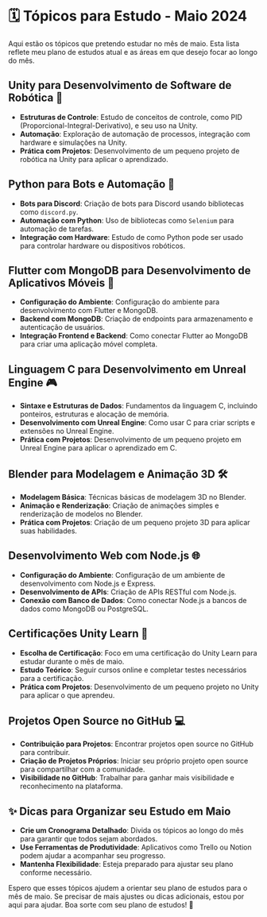 # 🗓️ Tópicos para Estudo - Maio 2024

Aqui estão os tópicos que pretendo estudar no mês de maio. Esta lista reflete meu plano de estudos atual e as áreas em que desejo focar ao longo do mês.

## Unity para Desenvolvimento de Software de Robótica 🤖
- **Estruturas de Controle**: Estudo de conceitos de controle, como PID (Proporcional-Integral-Derivativo), e seu uso na Unity.
- **Automação**: Exploração de automação de processos, integração com hardware e simulações na Unity.
- **Prática com Projetos**: Desenvolvimento de um pequeno projeto de robótica na Unity para aplicar o aprendizado.

## Python para Bots e Automação 🐍
- **Bots para Discord**: Criação de bots para Discord usando bibliotecas como `discord.py`.
- **Automação com Python**: Uso de bibliotecas como `Selenium` para automação de tarefas.
- **Integração com Hardware**: Estudo de como Python pode ser usado para controlar hardware ou dispositivos robóticos.

## Flutter com MongoDB para Desenvolvimento de Aplicativos Móveis 📱
- **Configuração do Ambiente**: Configuração do ambiente para desenvolvimento com Flutter e MongoDB.
- **Backend com MongoDB**: Criação de endpoints para armazenamento e autenticação de usuários.
- **Integração Frontend e Backend**: Como conectar Flutter ao MongoDB para criar uma aplicação móvel completa.

## Linguagem C para Desenvolvimento em Unreal Engine 🎮
- **Sintaxe e Estruturas de Dados**: Fundamentos da linguagem C, incluindo ponteiros, estruturas e alocação de memória.
- **Desenvolvimento com Unreal Engine**: Como usar C para criar scripts e extensões no Unreal Engine.
- **Prática com Projetos**: Desenvolvimento de um pequeno projeto em Unreal Engine para aplicar o aprendizado em C.

## Blender para Modelagem e Animação 3D 🛠️
- **Modelagem Básica**: Técnicas básicas de modelagem 3D no Blender.
- **Animação e Renderização**: Criação de animações simples e renderização de modelos no Blender.
- **Prática com Projetos**: Criação de um pequeno projeto 3D para aplicar suas habilidades.

## Desenvolvimento Web com Node.js 🌐
- **Configuração do Ambiente**: Configuração de um ambiente de desenvolvimento com Node.js e Express.
- **Desenvolvimento de APIs**: Criação de APIs RESTful com Node.js.
- **Conexão com Banco de Dados**: Como conectar Node.js a bancos de dados como MongoDB ou PostgreSQL.

## Certificações Unity Learn 📜
- **Escolha de Certificação**: Foco em uma certificação do Unity Learn para estudar durante o mês de maio.
- **Estudo Teórico**: Seguir cursos online e completar testes necessários para a certificação.
- **Prática com Projetos**: Desenvolvimento de um pequeno projeto no Unity para aplicar o que aprendeu.

## Projetos Open Source no GitHub 💻
- **Contribuição para Projetos**: Encontrar projetos open source no GitHub para contribuir.
- **Criação de Projetos Próprios**: Iniciar seu próprio projeto open source para compartilhar com a comunidade.
- **Visibilidade no GitHub**: Trabalhar para ganhar mais visibilidade e reconhecimento na plataforma.

## ✨ Dicas para Organizar seu Estudo em Maio
- **Crie um Cronograma Detalhado**: Divida os tópicos ao longo do mês para garantir que todos sejam abordados.
- **Use Ferramentas de Produtividade**: Aplicativos como Trello ou Notion podem ajudar a acompanhar seu progresso.
- **Mantenha Flexibilidade**: Esteja preparado para ajustar seu plano conforme necessário.

Espero que esses tópicos ajudem a orientar seu plano de estudos para o mês de maio. Se precisar de mais ajustes ou dicas adicionais, estou por aqui para ajudar. Boa sorte com seu plano de estudos! 🚀
